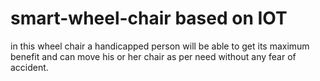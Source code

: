 # smart-wheel-chair based on IOT
in this wheel chair a handicapped person will be able to get its maximum benefit and can move his or her chair as per need without any fear of accident.
